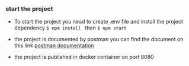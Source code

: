 ### start the project

- To start the project you nead to create .env file and install the project dependency
  `$ npm install ` then `$ npm start`

- the project is documented by postman
  you can find the document on this link
  [postman documentation ](https://documenter.getpostman.com/view/7173620/2s8YzMXQmo)

- the project is published in docker container on port 8080
